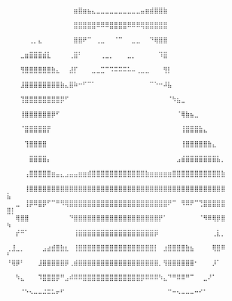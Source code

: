 ⠀⠀⠀⠀⠀⠀⠀⠀⠀⠀⠀⠀⠀⠀⠀⣶⣿⣶⣦⣄⣀⣀⣀⣀⣀⣀⣀⣀⣀⣀⣤⣶⣾⣿⣿⣷⠀⠀⠀⠀⠀⠀⠀⠀⠀⠀⠀⠀⠀⠀⠀
⠀⠀⠀⠀⠀⠀⠀⠀⠀⠀⠀⠀⠀⠀⠀⣿⣿⣿⣿⣿⠿⠿⠿⣿⣿⣿⣿⠿⠿⠿⢿⣿⣿⣿⣿⣿⠀⠀⠀⠀⠀⠀⠀⠀⠀⠀⠀⠀⠀⠀⠀
⠀⠀⠀⠀⠀⢀⡀⣄⠀⠀⠀⠀⠀⠀⠀⣿⣿⠟⠉⠀⢀⣀⠀⠀⠈⠉⠀⠀⣀⣀⠀⠀⠙⢿⣿⣿⠀⠀⠀⠀⠀⠀⠀⠀⠀⠀⠀⠀⠀⠀⠀
⠀⠀⠀⣀⣶⣿⣿⣿⣾⣇⠀⠀⠀⠀⢀⣿⠃⠀⠀⠀⠀⢀⣀⡀⠀⠀⠀⣀⡀⠀⠀⠀⠀⠀⠹⣿⠀⠀⠀⠀⠀⠀⠀⠀⠀⠀⠀⠀⠀⠀⠀
⠀⠀⠀⢻⣿⣿⣿⣿⣿⣿⣷⣄⠀⠀⣼⡏⠀⠀⠀⣀⣀⣉⠉⠩⠭⠭⠭⠥⠤⢀⣀⣀⠀⠀⠀⢻⡇⠀⠀⠀⠀⠀⠀⠀⠀⠀⠀⠀⠀⠀⠀
⠀⠀⠀⣸⣿⣿⣿⣿⣿⣿⣿⣿⣷⣄⣿⠷⠒⠋⠉⠁⠀⠀⠀⠀⠀⠀⠀⠀⠀⠀⠀⠀⠉⠑⠒⠼⣧⠀⠀⠀⠀⠀⠀⠀⠀⠀⠀⠀⠀⠀⠀
⠀⠀⠀⢹⣿⣿⣿⣿⣿⣿⣿⣿⡿⠋⠀⠀⠀⠀⠀⠀⠀⠀⠀⠀⠀⠀⠀⠀⠀⠀⠀⠀⠀⠀⠀⠀⠈⠳⣦⣀⠀⠀⠀⠀⠀⠀⠀⠀⠀⠀⠀
⠀⠀⠀⢸⣿⣿⣿⣿⣿⣿⡿⠋⠀⠀⠀⠀⠀⠀⠀⠀⠀⠀⠀⠀⠀⠀⠀⠀⠀⠀⠀⠀⠀⠀⠀⠀⠀⠀⠈⢿⣷⣦⣀⠀⠀⠀⠀⠀⠀⠀⠀
⠀⠀⠀⠈⣿⣿⣿⣿⣿⡟⠀⠀⠀⠀⠀⠀⠀⠀⠀⠀⠀⠀⠀⠀⠀⠀⠀⠀⠀⠀⠀⠀⠀⠀⠀⠀⠀⠀⠀⢸⣿⣿⣿⣷⣄⠀⠀⠀⠀⠀⠀
⠀⠀⠀⠀⢹⣿⣿⣿⣿⠀⠀⠀⠀⠀⠀⠀⠀⠀⠀⠀⠀⠀⠀⠀⠀⠀⠀⠀⠀⠀⠀⠀⠀⠀⠀⠀⠀⠀⠀⢸⣿⣿⣿⣿⣿⣷⣄⠀⠀⠀⠀
⠀⠀⠀⠀⠀⣿⣿⣿⣿⡄⠀⠀⠀⠀⠀⠀⠀⠀⠀⠀⠀⠀⠀⠀⠀⠀⠀⠀⠀⠀⠀⠀⠀⠀⠀⠀⠀⠀⣠⣾⣿⣿⣿⣿⣿⣿⣿⣧⡀⠀⠀
⠀⠀⠀⠀⢠⣿⣿⣿⣿⣿⣶⣤⣄⣠⣤⣤⣶⣶⣾⣿⣿⣿⣿⣿⣿⣿⣿⣿⣿⣿⣿⣷⣶⣶⣶⣶⣶⣿⣿⣿⣿⣿⣿⣿⣿⣿⣿⣿⣷⠀⠀
⠀⠀⠀⠀⢸⣿⣿⣿⣿⣿⣿⣿⣿⣿⣿⣿⣿⣿⣿⣿⣿⣿⣿⣿⣿⣿⣿⣿⣿⣿⣿⣿⣿⣿⣿⣿⣿⣿⣿⣿⣿⣿⣿⣿⣿⣿⣿⣿⣿⣧⠀
⠀⠀⣀⠀⢸⡿⠿⣿⡿⠋⠉⠛⠻⢿⣿⣿⣿⣿⣿⣿⣿⣿⣿⣿⣿⣿⣿⣿⣿⣿⣿⣿⣿⣿⣿⣿⠟⠉⠀⠻⠿⠟⠉⢙⣿⣿⣿⣿⣿⣿⡇
⠀⠀⢿⣿⣿⠀⠀⠀⠀⠀⠀⠀⠀⠀⠙⣿⣿⣿⣿⣿⣿⣿⣿⣿⣿⣿⣿⣿⣿⣿⣿⣿⣿⣿⡟⠁⠀⠀⠀⠀⠀⠀⠀⠈⠻⠿⢿⡿⣿⠳⠀
⠀⠀⡞⠛⠁⠀⠀⠀⠀⠀⠀⠀⠀⠀⠀⢸⣿⣿⣿⣿⣿⣿⣿⣿⣿⣿⣿⣿⣿⣿⣿⣿⣿⡿⠀⠀⠀⠀⠀⠀⠀⠀⠀⠀⠀⠀⢀⣇⡀⠀⠀
⢀⣸⣀⡀⠀⠀⠀⠀⣠⣴⣾⣿⣷⣆⠀⢸⣿⣿⣿⣿⣿⣿⣿⣿⣿⣿⣿⣿⣿⣿⣿⣿⣿⡇⠀⣰⣿⣿⣿⣿⣷⣦⠀⠀⠀⠀⢿⣿⠿⠃⠀
⠘⢿⡿⠃⠀⠀⠀⣸⣿⣿⣿⣿⣿⡿⢀⣾⣿⣿⣿⣿⣿⣿⣿⣿⣿⣿⣿⣿⣿⣿⣿⣿⣿⣿⡀⢻⣿⣿⣿⣿⣿⣿⠂⠀⠀⠀⡸⠁⠀⠀⠀
⠀⠀⠳⣄⠀⠀⠀⠹⣿⣿⣿⡿⠛⣠⠾⠿⠿⣿⣿⣿⣿⣿⣿⣿⣿⣿⣿⣿⣿⣿⡿⠿⠿⠿⠳⣄⠙⠛⠿⠿⠛⠉⠀⠀⣀⠜⠁⠀⠀⠀⠀
⠀⠀⠀⠈⠑⠢⠤⠤⠬⠭⠥⠖⠋⠀⠀⠀⠀⠀⠀⠀⠀⠀⠀⠀⠀⠀⠀⠀⠀⠀⠀⠀⠀⠀⠀⠀⠉⠒⠢⠤⠤⠤⠒⠊⠁⠀⠀⠀⠀⠀⠀
